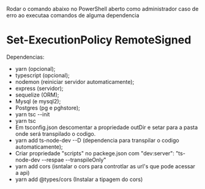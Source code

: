 Rodar o comando abaixo no PowerShell aberto como administrador caso de erro ao executaa comandos de alguma dependencia
# Set-ExecutionPolicy RemoteSigned

Dependencias:
- yarn (opcional);
- typescript (opcional);
- nodemon (reiniciar servidor automaticamente);
- express (servidor);
- sequelize (ORM);
- Mysql (e mysql2);
- Postgres (pg e pghstore);
- yarn tsc --init
- yarn tsc
- Em tsconfig.json descomentar a propriedade outDir e setar para a pasta onde será transpilado o codigo.
- yarn add ts-node-dev --D (dependencia para transpilar o codigo automaticamente);
- Criar propriedade "scripts" no packege.json com "dev:server": "ts-node-dev --respae --transpileOnly"
- yarn add cors (isntalar o cors para controtlar as url's que pode acessar a api)
- yarn add @types/cors (Instalar a tipagem do cors)